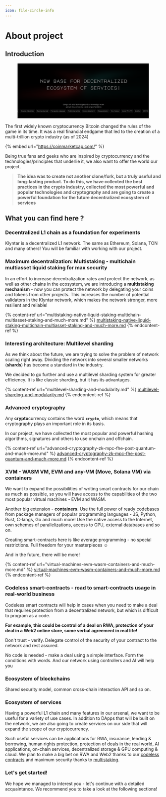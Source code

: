 ```yaml
---
icon: file-circle-info
---
```


# About project

## Introduction

<figure><img src="../.gitbook/assets/image (2).png" alt=""><figcaption></figcaption></figure>

The first widely known cryptocurrency Bitcoin changed the rules of the game in its time. It was a real financial endgame that led to the creation of a multi-trillion crypto industry (as of 2024)

{% embed url="https://coinmarketcap.com/" %}

Being true fans and geeks who are inspired by cryptocurrency and the technologies/principles that underlie it, we also want to offer the world our project.

> **The idea was to create not another clone/fork, but a truly useful and long-lasting product. To do this, we have collected the best practices in the crypto industry, collected the most powerful and popular technologies and cryptography and are going to create a powerful foundation for the future decentralized ecosystem of services**

## What you can find here ?

### Decentralized L1 chain as a foundation for experiments

Klyntar is a decentralized L1 network. The same as Ethereum, Solana, TON and many others! You will be familiar with working with our project.

### Maximum decentralization: Multistaking - multichain multiasset liquid staking for max security

In an effort to increase decentralization rates and protect the network, as well as other chains in the ecosystem, we are introducing a **multistaking mechanism** - now you can protect the network by delegating your coins and tokens from other projects. This increases the number of potential validators in the Klyntar network, which makes the network stronger, more resilient and reliable!

{% content-ref url="multistaking-native-liquid-staking-multichain-multiasset-staking-and-much-more.md" %}
[multistaking-native-liquid-staking-multichain-multiasset-staking-and-much-more.md](multistaking-native-liquid-staking-multichain-multiasset-staking-and-much-more.md)
{% endcontent-ref %}

### Interesting architecture: Multilevel sharding

As we think about the future, we are trying to solve the problem of network scaling right away. Dividing the network into several smaller networks (**shards**) has become a standard in the industry.

We decided to go further and use a multilevel sharding system for greater efficiency. It is like classic sharding, but it has its advantages.

{% content-ref url="multilevel-sharding-and-modularity.md" %}
[multilevel-sharding-and-modularity.md](multilevel-sharding-and-modularity.md)
{% endcontent-ref %}

### Advanced cryptography

Any **crypto**currency contains the word **`crypto`**, which means that cryptography plays an important role in its basis.

In our project, we have collected the most popular and powerful hashing algorithms, signatures and others to use onchain and offchain.

{% content-ref url="advanced-cryptography-zk-mpc-fhe-post-quantum-and-much-more.md" %}
[advanced-cryptography-zk-mpc-fhe-post-quantum-and-much-more.md](advanced-cryptography-zk-mpc-fhe-post-quantum-and-much-more.md)
{% endcontent-ref %}

### XVM - WASM VM, EVM and any-VM (Move, Solana VM) via containers&#x20;

We want to expand the possibilities of writing smart contracts for our chain as much as possible, so you will have access to the capabilities of the two most popular virtual machines - EVM and WASM.

Another big extension - **containers**. Use the full power of ready codebases from package managers of popular programming languages - JS, Python, Rust, C-langs, Go and much more! Use the native access to the Internet, own schemes of parallelizations, access to GPU, external databases and so on.

Creating smart-contracts here is like average programming - no special restrictions. Full freedom for your masterpieces :relaxed:

And in the future, there will be more!

{% content-ref url="virtual-machines-evm-wasm-containers-and-much-more.md" %}
[virtual-machines-evm-wasm-containers-and-much-more.md](virtual-machines-evm-wasm-containers-and-much-more.md)
{% endcontent-ref %}

### Codeless smart-contracts - road to smart-contracts usage in real-world business

Codeless smart contracts will help in cases when you need to make a deal that requires protection from a decentralized network, but which is difficult to program as a code.

**For example, this could be control of a deal on RWA, protection of your deal in a Web2 online store, some verbal agreement in real life!**

Don't trust - verify. Delegate control of the security of your contract to the network and rest assured.

No code is needed - make a deal using a simple interface. Form the conditions with words. And our network using controllers and AI will help you

### Ecosystem of blockchains

Shared security model, common cross-chain interaction API and so on.

### Ecosystem of services

Having a powerful L1 chain and many features in our arsenal, we want to be useful for a variety of use cases. In addition to DApps that will be built on the network, we are also going to create services on our side that will expand the scope of our cryptocurrency.

Such useful services can be applications for RWA, insurance, lending & borrowing, human rights protection, protection of deals in the real world, AI applications, on-chain services, decentralized storage & GPU computing & cloud. We plan to make a big bet on RWA and Web2 thanks to our [codeless contracts](about-project.md#codeless-smart-contracts-road-to-smart-contracts-usage-in-real-world-business) and maximum security thanks to [multistaking](about-project.md#maximum-decentralization-multistaking-multichain-multiasset-liquid-staking-for-max-security).

### Let's get started!

We hope we managed to interest you - let's continue with a detailed acquaintance. We recommend you to take a look at the following sections!

